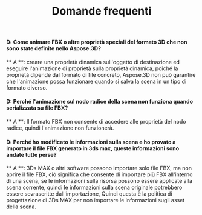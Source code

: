 ﻿---
title: Domande frequenti
type: docs
weight: 170
url: /it/python-net/faqs/
description: Domande frequenti su Aspose.3D per. Rete.
---
#### **D: Come animare FBX o altre proprietà speciali del formato 3D che non sono state definite nello Aspose.3D?**
** A **: creare una proprietà dinamica sull'oggetto di destinazione ed eseguire l'animazione di proprietà sulla proprietà dinamica, poiché la proprietà dipende dal formato di file concreto, Aspose.3D non può garantire che l'animazione possa funzionare quando si salva la scena in un tipo di formato diverso.
#### **D: Perché l'animazione sul nodo radice della scena non funziona quando serializzata su file FBX?**
** A **: Il formato FBX non consente di accedere alle proprietà del nodo radice, quindi l'animazione non funzionerà.
#### **D: Perché ho modificato le informazioni sulla scena e ho provato a importare il file FBX generato in 3ds max, queste informazioni sono andate tutte perse?**
** A **: 3Ds MAX o altri software possono importare solo file FBX, ma non aprire il file FBX, ciò significa che consente di importare più FBX all'interno di una scena, se le informazioni sulla risorsa possono essere applicate alla scena corrente, quindi le informazioni sulla scena originale potrebbero essere sovrascritte dall'importazione, Quindi questa è la politica di progettazione di 3Ds MAX per non importare le informazioni sugli asset della scena.
